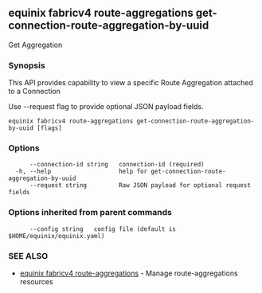## equinix fabricv4 route-aggregations get-connection-route-aggregation-by-uuid

Get Aggregation

### Synopsis

This API provides capability to view a specific Route Aggregation attached to a Connection

Use --request flag to provide optional JSON payload fields.

```
equinix fabricv4 route-aggregations get-connection-route-aggregation-by-uuid [flags]
```

### Options

```
      --connection-id string   connection-id (required)
  -h, --help                   help for get-connection-route-aggregation-by-uuid
      --request string         Raw JSON payload for optional request fields
```

### Options inherited from parent commands

```
      --config string   config file (default is $HOME/equinix/equinix.yaml)
```

### SEE ALSO

* [equinix fabricv4 route-aggregations](equinix_fabricv4_route-aggregations.md)	 - Manage route-aggregations resources

